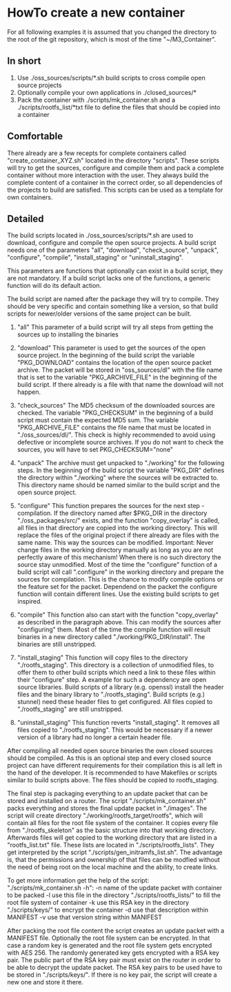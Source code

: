 HowTo create a new container
============================

For all following examples it is assumed that you changed the directory to the root of the git repository, which is most of the time "~/M3_Container".

In short
--------
1. Use ./oss_sources/scripts/*.sh build scripts to cross compile open source projects
2. Optionally compile your own applications in ./closed_sources/*
3. Pack the container with ./scripts/mk_container.sh and a ./scripts/rootfs_list/*txt file to define the files that should be copied into a container


Comfortable
-----------
There already are a few recepts for complete containers called "create_container_XYZ.sh" located in the directory "scripts". These scripts will try to get the sources, configure and compile them and pack a complete container without more interaction with the user. They always build the complete content of a container in the correct order, so all dependencies of the projects to build are satisfied. This scripts can be used as a template for own containers.


Detailed
--------
The build scripts located in ./oss_sources/scripts/*.sh are used to download, configure and compile the open source projects. A build script needs one of the parameters "all", "download", "check_source", "unpack", "configure", "compile", "install_staging" or "uninstall_staging".

This parameters are functions that optionally can exist in a build script, they are not mandatory. If a build script lacks one of the functions, a generic function will do its default action.

The build script are named after the package they will try to compile. They should be very specific and contain something like a version, so that build scripts for newer/older versions of the same project can be built.

1.  "all"
    This parameter of a build script will try all steps from getting the sources up to installing the binaries

2.  "download"
    This parameter is used to get the sources of the open source project. In the beginning of the build script the variable "PKG_DOWNLOAD" contains the location of the open source packet archive. The packet will be stored in "oss_sources/dl" with the file name that is set to the variable "PKG_ARCHIVE_FILE" in the beginning of the build script. If there already is a file with that name the download will not happen.
    
3.  "check_sources"
    The MD5 checksum of the downloaded sources are checked. The variable "PKG_CHECKSUM" in the beginning of a build script must contain the expected MD5 sum. The variable "PKG_ARCHIVE_FILE" contains the file name that must be located in "./oss_sources/dl/". This check is highly recommended to avoid using defective or incomplete source archives. If you do not want to check the sources, you will have to set PKG_CHECKSUM="none" 

4.  "unpack"
    The archive must get unpacked to "./working" for the following steps. In the beginning of the build script the variable "PKG_DIR" defines the directory within "./working" where the sources will be extracted to. This directory name should be named similar to the build script and the open source project.
    
5.  "configure"
    This function prepares the sources for the next step - compilation. If the directory named after $PKG_DIR in the directory "./oss_packages/src/" exists, and the function "copy_overlay" is called, all files in that directory are copied into the working directory. This will replace the files of the original project if there already are files with the same name. This way the sources can be modified. Important: Never change files in the working directory manually as long as you are not perfectly aware of this mechanism! When there is no such directory the source stay unmodified. Most of the time the "configure" function of a build script will call ".configure" in the working directory and prepare the sources for compilation. This is the chance to modify compile options or the feature set for the packet. Dependend on the packet the configure function will contain different lines. Use the existing build scripts to get inspired.
    
6. "compile"
    This function also can start with the function "copy_overlay" as described in the paragraph above. This can modify the sources after "configuring" them. Most of the time the compile function will result binaries in a new directory called "./working/PKG_DIR/install". The binaries are still unstripped.
    
7. "install_staging"
    This function will copy files to the directory "./rootfs_staging". This directory is a collection of unmodified files, to offer them to other build scripts which need a link to these files within their "configure" step. A example for such a dependency are open source libraries. Build scripts of a library (e.g. openssl) install the header files and the binary library to "./rootfs_staging". Build scripts (e.g.) stunnel) need these header files to get configured. All files copied to "./rootfs_staging" are still unstripped.
    
8. "uninstall_staging"
    This function reverts "install_staging". It removes all files copied to "./rootfs_staging". This would be necessary if a newer version of a library had no longer a certain header file.

After compiling all needed open source binaries the own closed sources should be compiled. As this is an optional step and every closed source project can have different requirements for their compilation this is all left in the hand of the developer. It is recommended to have Makefiles or scripts similar to build scripts above. The files should be copied to rootfs_staging.

The final step is packaging everything to an update packet that can be stored and installed on a router. The script "./scripts/mk_container.sh" packs everything and stores the final update packet in "./images". The script will create directory "./working/rootfs_target/rootfs", which will contain all files for the root file system of the container. It copies every file from "./rootfs_skeleton" as the basic structure into that working directory. Afterwards files will get copied to the working directory that are listed in a "rootfs_list.txt" file. These lists are located in "./scripts/rootfs_lists". They get interpreted by the script "./scripts/gen_initramfs_list.sh". The advantage is, that the permissions and ownership of that files can be modfied without the need of being root on the local machine and the ability, to create links.

To get more information get the help of the script: "./scripts/mk_container.sh -h":
    -n  name of the update packet with container to be packed
    -l  use this file in the directory "./scripts/rootfs_lists/" to fill the root file system of container
    -k  use this RSA key in the directory "./scripts/keys/" to encrypt the container
    -d  use that description within MANIFEST
    -v  use that version string within MANIFEST

After packing the root file content the script creates an update packet with a MANIFEST file. Optionally the root file system can be encrypted. In that case a random key is generated and the root file system gets encrypted with AES 256. The randomly generated key gets encrypted with a RSA key pair. The public part of the RSA key pair must exist on the router in order to be able to decrypt the update packet. The RSA key pairs to be used have to be stored in "./scripts/keys/". If there is no key pair, the script will create a new one and store it there.    

